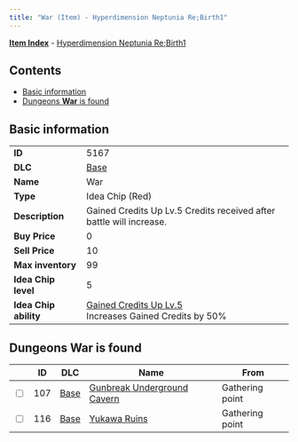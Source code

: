 ```yaml
---
title: "War (Item) - Hyperdimension Neptunia Re;Birth1"
---
```


[**Item Index**](/neptunia/rb1/item/index.html) - [Hyperdimension Neptunia Re;Birth1](/neptunia/rb1)

## Contents

- [Basic information](#basic-information)
- [Dungeons **War** is found](#dungeons-war-is-found)

## Basic information

|   |   |
| -- | -- |
| **ID** | 5167 |
| **DLC** | [Base](/neptunia/rb1/dlc/1-base.html) |
| **Name** | War |
| **Type** | Idea Chip (Red) |
| **Description** | Gained Credits Up Lv.5 Credits received after battle will increase. |
| **Buy Price** | 0 |
| **Sell Price** | 10 |
| **Max inventory** | 99 |
| **Idea Chip level** | 5 |
| **Idea Chip ability** | [Gained Credits Up Lv.5](/neptunia/rb1/avatar/1-9666-gained-credits-up-lv-5.html)<br />Increases Gained Credits by 50% |


## Dungeons **War** is found

|    | ID | DLC | Name | From |
| -- | -- | --- | ---- | ---- |
| <input type="checkbox" id="rb1-dungeon-1-107" class="trackbox" /> | 107 | [Base](/neptunia/rb1/dlc/1-base.html) | [Gunbreak Underground Cavern](/neptunia/rb1/dungeon/1-107-gunbreak-underground-cavern.html) | Gathering point |
| <input type="checkbox" id="rb1-dungeon-1-116" class="trackbox" /> | 116 | [Base](/neptunia/rb1/dlc/1-base.html) | [Yukawa Ruins](/neptunia/rb1/dungeon/1-116-yukawa-ruins.html) | Gathering point |
